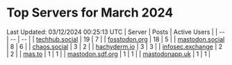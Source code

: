 # Top Servers for March 2024
Last Updated: 03/12/2024 00:25:13 UTC
| Server | Posts | Active Users |
| -- | -- | -- |
| [techhub.social](https://techhub.social/tags/PowerShell) | 19 | 7 |
| [fosstodon.org](https://fosstodon.org/tags/PowerShell) | 18 | 5 |
| [mastodon.social](https://mastodon.social/tags/PowerShell) | 8 | 6 |
| [chaos.social](https://chaos.social/tags/PowerShell) | 3 | 2 |
| [hachyderm.io](https://hachyderm.io/tags/PowerShell) | 3 | 3 |
| [infosec.exchange](https://infosec.exchange/tags/PowerShell) | 2 | 2 |
| [mas.to](https://mas.to/tags/PowerShell) | 1 | 1 |
| [mastodon.sdf.org](https://mastodon.sdf.org/tags/PowerShell) | 1 | 1 |
| [mastodonapp.uk](https://mastodonapp.uk/tags/PowerShell) | 1 | 1 |

